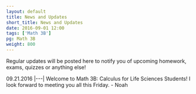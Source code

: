 ```yaml
---
layout: default
title: News and Updates
short_title: News and Updates
date: 2016-09-01 12:00
tags: ['Math 3B']
pg: Math 3B
weight: 800
---
```


Regular updates will be posted here to notify you of upcoming homework, exams, quizzes or anything else!

09.21.2016 |---| Welcome to Math 3B: Calculus for Life Sciences Students! I look forward to meeting you all this Friday. - Noah
